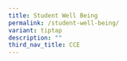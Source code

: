 ```yaml
---
title: Student Well Being
permalink: /student-well-being/
variant: tiptap
description: ""
third_nav_title: CCE
---
```

